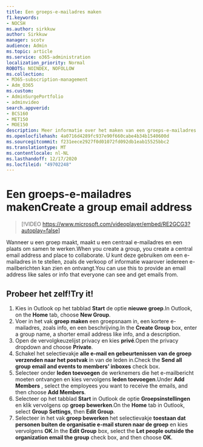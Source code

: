 ```yaml
---
title: Een groeps-e-mailadres maken
f1.keywords:
- NOCSH
ms.author: sirkkuw
author: Sirkkuw
manager: scotv
audience: Admin
ms.topic: article
ms.service: o365-administration
localization_priority: Normal
ROBOTS: NOINDEX, NOFOLLOW
ms.collection:
- M365-subscription-management
- Adm_O365
ms.custom:
- AdminSurgePortfolio
- adminvideo
search.appverid:
- BCS160
- MET150
- MOE150
description: Meer informatie over het maken van een groeps-e-mailadres.
ms.openlocfilehash: 4a0716d4289fc937e90f660cabe4b34b1540600d
ms.sourcegitcommit: f231eece2927f0d01072fd092db1eab15525bbc2
ms.translationtype: MT
ms.contentlocale: nl-NL
ms.lasthandoff: 12/17/2020
ms.locfileid: "49702248"
---
```

# <a name="create-a-group-email-address"></a><span data-ttu-id="9cf7c-103">Een groeps-e-mailadres maken</span><span class="sxs-lookup"><span data-stu-id="9cf7c-103">Create a group email address</span></span>

> [!VIDEO https://www.microsoft.com/videoplayer/embed/RE2GCG3?autoplay=false]

<span data-ttu-id="9cf7c-104">Wanneer u een groep maakt, maakt u een centraal e-mailadres en een plaats om samen te werken.</span><span class="sxs-lookup"><span data-stu-id="9cf7c-104">When you create a group, you create a central email address and place to collaborate.</span></span> <span data-ttu-id="9cf7c-105">U kunt deze gebruiken om een e-mailadres in te stellen, zoals de verkoop of informatie waarover iedereen e-mailberichten kan zien en ontvangt.</span><span class="sxs-lookup"><span data-stu-id="9cf7c-105">You can use this to provide an email address like sales or info that everyone can see and get emails from.</span></span>

## <a name="try-it"></a><span data-ttu-id="9cf7c-106">Probeer het zelf!</span><span class="sxs-lookup"><span data-stu-id="9cf7c-106">Try it!</span></span>

1. <span data-ttu-id="9cf7c-107">Kies in Outlook op het tabblad  **Start** de optie  **nieuwe groep**.</span><span class="sxs-lookup"><span data-stu-id="9cf7c-107">In Outlook, on the  **Home** tab, choose  **New Group**.</span></span>
2. <span data-ttu-id="9cf7c-108">Voer in het vak  **groep maken**  een groepsnaam in, een kortere e-mailadres, zoals info, en een beschrijving.</span><span class="sxs-lookup"><span data-stu-id="9cf7c-108">In the  **Create Group**  box, enter a group name, a shorter email address like info, and a description.</span></span>
3. <span data-ttu-id="9cf7c-109">Open de vervolgkeuzelijst privacy en kies  **privé**.</span><span class="sxs-lookup"><span data-stu-id="9cf7c-109">Open the privacy dropdown and choose  **Private**.</span></span>
4. <span data-ttu-id="9cf7c-110">Schakel het selectievakje  **alle e-mail en gebeurtenissen van de groep verzenden naar het postvak**  in van de leden in.</span><span class="sxs-lookup"><span data-stu-id="9cf7c-110">Check the  **Send all group email and events to members' inboxes**  check box.</span></span>
5. <span data-ttu-id="9cf7c-111">Selecteer onder  **leden toevoegen** de werknemers die het e-mailbericht moeten ontvangen en kies vervolgens  **leden toevoegen**.</span><span class="sxs-lookup"><span data-stu-id="9cf7c-111">Under  **Add Members** , select the employees you want to receive the emails, and then choose  **Add Members**.</span></span>
6. <span data-ttu-id="9cf7c-112">Selecteer op het tabblad  **Start**  in Outlook de optie  **Groepsinstellingen** en klik vervolgens op **groep bewerken**.</span><span class="sxs-lookup"><span data-stu-id="9cf7c-112">On the  **Home**  tab in Outlook, select  **Group Settings**, then **Edit Group**.</span></span>
7. <span data-ttu-id="9cf7c-113">Selecteer in het vak  **groep bewerken**  het selectievakje  **toestaan dat personen buiten de organisatie e-mail sturen naar de groep**  en kies vervolgens  **OK**.</span><span class="sxs-lookup"><span data-stu-id="9cf7c-113">In the  **Edit Group**  box, select the  **Let people outside the organization email the group**  check box, and then choose  **OK**.</span></span>